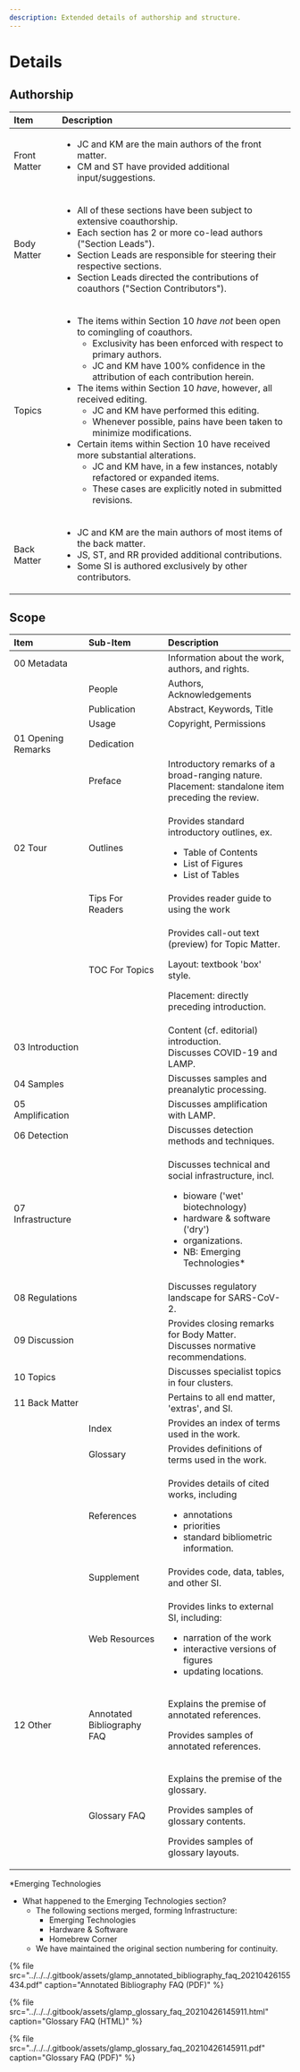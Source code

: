 ```yaml
---
description: Extended details of authorship and structure.
---
```


# Details

## Authorship

<table>
  <thead>
    <tr>
      <th style="text-align:left">Item</th>
      <th style="text-align:left">Description</th>
    </tr>
  </thead>
  <tbody>
    <tr>
      <td style="text-align:left">Front Matter</td>
      <td style="text-align:left">
        <ul>
          <li>JC and KM are the main authors of the front matter.</li>
          <li>CM and ST have provided additional input/suggestions.</li>
        </ul>
      </td>
    </tr>
    <tr>
      <td style="text-align:left">Body Matter</td>
      <td style="text-align:left">
        <ul>
          <li>All of these sections have been subject to extensive coauthorship.</li>
          <li>Each section has 2 or more co-lead authors (&quot;Section Leads&quot;).</li>
          <li>Section Leads are responsible for steering their respective sections.</li>
          <li>Section Leads directed the contributions of coauthors (&quot;Section Contributors&quot;).</li>
        </ul>
      </td>
    </tr>
    <tr>
      <td style="text-align:left">Topics</td>
      <td style="text-align:left">
        <ul>
          <li>The items within Section 10 <em>have not</em> been open to comingling of
            coauthors.
            <ul>
              <li>Exclusivity has been enforced with respect to primary authors.</li>
              <li>JC and KM have 100% confidence in the attribution of each contribution
                herein.</li>
            </ul>
          </li>
          <li>The items within Section 10 <em>have</em>, however, all received editing.
            <ul>
              <li>JC and KM have performed this editing.</li>
              <li>Whenever possible, pains have been taken to minimize modifications.</li>
            </ul>
          </li>
          <li>Certain items within Section 10 have received more substantial alterations.
            <ul>
              <li>JC and KM have, in a few instances, notably refactored or expanded items.</li>
              <li>These cases are explicitly noted in submitted revisions.</li>
            </ul>
          </li>
        </ul>
      </td>
    </tr>
    <tr>
      <td style="text-align:left">Back Matter</td>
      <td style="text-align:left">
        <ul>
          <li>JC and KM are the main authors of most items of the back matter.</li>
          <li>JS, ST, and RR provided additional contributions.</li>
          <li>Some SI is authored exclusively by other contributors.</li>
        </ul>
      </td>
    </tr>
  </tbody>
</table>

## Scope

<table>
  <thead>
    <tr>
      <th style="text-align:left">Item</th>
      <th style="text-align:left">Sub-Item</th>
      <th style="text-align:left">Description</th>
    </tr>
  </thead>
  <tbody>
    <tr>
      <td style="text-align:left">00 Metadata</td>
      <td style="text-align:left"></td>
      <td style="text-align:left">Information about the work, authors, and rights.</td>
    </tr>
    <tr>
      <td style="text-align:left"></td>
      <td style="text-align:left">People</td>
      <td style="text-align:left">Authors, Acknowledgements</td>
    </tr>
    <tr>
      <td style="text-align:left"></td>
      <td style="text-align:left">Publication</td>
      <td style="text-align:left">Abstract, Keywords, Title</td>
    </tr>
    <tr>
      <td style="text-align:left"></td>
      <td style="text-align:left">Usage</td>
      <td style="text-align:left">Copyright, Permissions</td>
    </tr>
    <tr>
      <td style="text-align:left">01 Opening Remarks</td>
      <td style="text-align:left">Dedication</td>
      <td style="text-align:left"></td>
    </tr>
    <tr>
      <td style="text-align:left"></td>
      <td style="text-align:left">Preface</td>
      <td style="text-align:left">Introductory remarks of a broad-ranging nature.
        <br />Placement: standalone item preceding the review.</td>
    </tr>
    <tr>
      <td style="text-align:left">02 Tour</td>
      <td style="text-align:left">Outlines</td>
      <td style="text-align:left">
        <p>Provides standard introductory outlines, ex.</p>
        <ul>
          <li>Table of Contents</li>
          <li>List of Figures</li>
          <li>List of Tables</li>
        </ul>
      </td>
    </tr>
    <tr>
      <td style="text-align:left"></td>
      <td style="text-align:left">Tips For Readers</td>
      <td style="text-align:left">Provides reader guide to using the work</td>
    </tr>
    <tr>
      <td style="text-align:left"></td>
      <td style="text-align:left">TOC For Topics</td>
      <td style="text-align:left">
        <p>Provides call-out text (preview) for Topic Matter.</p>
        <p>Layout: textbook &apos;box&apos; style.</p>
        <p>Placement: directly preceding introduction.</p>
      </td>
    </tr>
    <tr>
      <td style="text-align:left">03 Introduction</td>
      <td style="text-align:left"></td>
      <td style="text-align:left">Content (cf. editorial) introduction.
        <br />Discusses COVID-19 and LAMP.</td>
    </tr>
    <tr>
      <td style="text-align:left">04 Samples</td>
      <td style="text-align:left"></td>
      <td style="text-align:left">Discusses samples and preanalytic processing.</td>
    </tr>
    <tr>
      <td style="text-align:left">05 Amplification</td>
      <td style="text-align:left"></td>
      <td style="text-align:left">Discusses amplification with LAMP.</td>
    </tr>
    <tr>
      <td style="text-align:left">06 Detection</td>
      <td style="text-align:left"></td>
      <td style="text-align:left">Discusses detection methods and techniques.</td>
    </tr>
    <tr>
      <td style="text-align:left">07 Infrastructure</td>
      <td style="text-align:left"></td>
      <td style="text-align:left">
        <p>Discusses technical and social infrastructure, incl.</p>
        <ul>
          <li>bioware (&apos;wet&apos; biotechnology)</li>
          <li>hardware &amp; software (&apos;dry&apos;)</li>
          <li>organizations.</li>
          <li>NB: Emerging Technologies*</li>
        </ul>
      </td>
    </tr>
    <tr>
      <td style="text-align:left">08 Regulations</td>
      <td style="text-align:left"></td>
      <td style="text-align:left">Discusses regulatory landscape for SARS-CoV-2.</td>
    </tr>
    <tr>
      <td style="text-align:left">09 Discussion</td>
      <td style="text-align:left"></td>
      <td style="text-align:left">Provides closing remarks for Body Matter.
        <br />Discusses normative recommendations.</td>
    </tr>
    <tr>
      <td style="text-align:left">10 Topics</td>
      <td style="text-align:left"></td>
      <td style="text-align:left">Discusses specialist topics in four clusters.</td>
    </tr>
    <tr>
      <td style="text-align:left">11 Back Matter</td>
      <td style="text-align:left"></td>
      <td style="text-align:left">Pertains to all end matter, &apos;extras&apos;, and SI.</td>
    </tr>
    <tr>
      <td style="text-align:left"></td>
      <td style="text-align:left">Index</td>
      <td style="text-align:left">Provides an index of terms used in the work.</td>
    </tr>
    <tr>
      <td style="text-align:left"></td>
      <td style="text-align:left">Glossary</td>
      <td style="text-align:left">Provides definitions of terms used in the work.</td>
    </tr>
    <tr>
      <td style="text-align:left"></td>
      <td style="text-align:left">References</td>
      <td style="text-align:left">
        <p>Provides details of cited works, including</p>
        <ul>
          <li>annotations</li>
          <li>priorities</li>
          <li>standard bibliometric information.</li>
        </ul>
      </td>
    </tr>
    <tr>
      <td style="text-align:left"></td>
      <td style="text-align:left">Supplement</td>
      <td style="text-align:left">Provides code, data, tables, and other SI.</td>
    </tr>
    <tr>
      <td style="text-align:left"></td>
      <td style="text-align:left">Web Resources</td>
      <td style="text-align:left">
        <p>Provides links to external SI, including:</p>
        <ul>
          <li>narration of the work</li>
          <li>interactive versions of figures</li>
          <li>updating locations.</li>
        </ul>
      </td>
    </tr>
    <tr>
      <td style="text-align:left">12 Other</td>
      <td style="text-align:left">Annotated Bibliography FAQ</td>
      <td style="text-align:left">
        <p>Explains the premise of annotated references.</p>
        <p>Provides samples of annotated references.</p>
      </td>
    </tr>
    <tr>
      <td style="text-align:left"></td>
      <td style="text-align:left">Glossary FAQ</td>
      <td style="text-align:left">
        <p>Explains the premise of the glossary.</p>
        <p>Provides samples of glossary contents.</p>
        <p>Provides samples of glossary layouts.</p>
      </td>
    </tr>
  </tbody>
</table>

\*Emerging Technologies

* What happened to the Emerging Technologies section?
  * The following sections merged, forming Infrastructure:
    * Emerging Technologies
    * Hardware & Software
    * Homebrew Corner
  * We have maintained the original section numbering for continuity.





{% file src="../../../.gitbook/assets/glamp\_annotated\_bibliography\_faq\_20210426155434.pdf" caption="Annotated Bibliography FAQ \(PDF\)" %}

{% file src="../../../.gitbook/assets/glamp\_glossary\_faq\_20210426145911.html" caption="Glossary FAQ \(HTML\)" %}

{% file src="../../../.gitbook/assets/glamp\_glossary\_faq\_20210426145911.pdf" caption="Glossary FAQ \(PDF\)" %}

